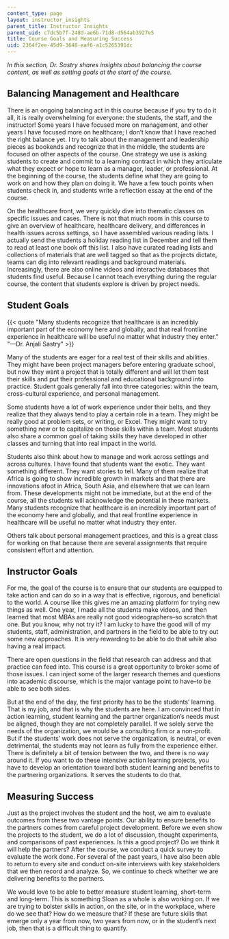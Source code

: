 ```yaml
---
content_type: page
layout: instructor_insights
parent_title: Instructor Insights
parent_uid: c7dc5b7f-248d-ae6b-71d8-d564ab3927e5
title: Course Goals and Measuring Success
uid: 2364f2ee-45d9-3648-eaf6-a1c5265391dc
---
```


_In this section, Dr. Sastry shares insights about balancing the course content, as well as setting goals at the start of the course._

Balancing Management and Healthcare
-----------------------------------

There is an ongoing balancing act in this course because if you try to do it all, it is really overwhelming for everyone: the students, the staff, and the instructor! Some years I have focused more on management, and other years I have focused more on healthcare; I don’t know that I have reached the right balance yet. I try to talk about the management and leadership pieces as bookends and recognize that in the middle, the students are focused on other aspects of the course. One strategy we use is asking students to create and commit to a learning contract in which they articulate what they expect or hope to learn as a manager, leader, or professional. At the beginning of the course, the students define what they are going to work on and how they plan on doing it. We have a few touch points when students check in, and students write a reflection essay at the end of the course.

On the healthcare front, we very quickly dive into thematic classes on specific issues and cases. There is not that much room in this course to give an overview of healthcare, healthcare delivery, and differences in health issues across settings, so I have assembled various reading lists. I actually send the students a holiday reading list in December and tell them to read at least one book off this list. I also have curated reading lists and collections of materials that are well tagged so that as the projects dictate, teams can dig into relevant readings and background materials. Increasingly, there are also online videos and interactive databases that students find useful. Because I cannot teach everything during the regular course, the content that students explore is driven by project needs.

Student Goals
-------------

{{< quote "Many students recognize that healthcare is an incredibly important part of the economy here and globally, and that real frontline experience in healthcare will be useful no matter what industry they enter." "—Dr. Anjali Sastry" >}}

Many of the students are eager for a real test of their skills and abilities. They might have been project managers before entering graduate school, but now they want a project that is totally different and will let them test their skills and put their professional and educational background into practice. Student goals generally fall into three categories: within the team, cross-cultural experience, and personal management.

Some students have a lot of work experience under their belts, and they realize that they always tend to play a certain role in a team. They might be really good at problem sets, or writing, or Excel. They might want to try something new or to capitalize on those skills within a team. Most students also share a common goal of taking skills they have developed in other classes and turning that into real impact in the world.

Students also think about how to manage and work across settings and across cultures. I have found that students want the exotic. They want something different. They want stories to tell. Many of them realize that Africa is going to show incredible growth in markets and that there are innovations afoot in Africa, South Asia, and elsewhere that we can learn from. These developments might not be immediate, but at the end of the course, all the students will acknowledge the potential in these markets. Many students recognize that healthcare is an incredibly important part of the economy here and globally, and that real frontline experience in healthcare will be useful no matter what industry they enter.

Others talk about personal management practices, and this is a great class for working on that because there are several assignments that require consistent effort and attention.

Instructor Goals
----------------

For me, the goal of the course is to ensure that our students are equipped to take action and can do so in a way that is effective, rigorous, and beneficial to the world. A course like this gives me an amazing platform for trying new things as well. One year, I made all the students make videos, and then learned that most MBAs are really not good videographers–so scratch that one. But you know, why not try it? I am lucky to have the good will of my students, staff, administration, and partners in the field to be able to try out some new approaches. It is very rewarding to be able to do that while also having a real impact.

There are open questions in the field that research can address and that practice can feed into. This course is a great opportunity to broker some of those issues. I can inject some of the larger research themes and questions into academic discourse, which is the major vantage point to have–to be able to see both sides.

But at the end of the day, the first priority has to be the students’ learning. That is my job, and that is why the students are here. I am convinced that in action learning, student learning and the partner organization’s needs must be aligned, though they are not completely parallel. If we solely serve the needs of the organization, we would be a consulting firm or a non-profit. But if the students’ work does not serve the organization, is neutral, or even detrimental, the students may not learn as fully from the experience either. There is definitely a bit of tension between the two, and there is no way around it. If you want to do these intensive action learning projects, you have to develop an orientation toward both student learning and benefits to the partnering organizations. It serves the students to do that.

Measuring Success
-----------------

Just as the project involves the student and the host, we aim to evaluate outcomes from these two vantage points. Our ability to ensure benefits to the partners comes from careful project development. Before we even show the projects to the student, we do a lot of discussion, thought experiments, and comparisons of past experiences. Is this a good project? Do we think it will help the partners? After the course, we conduct a quick survey to evaluate the work done. For several of the past years, I have also been able to return to every site and conduct on-site interviews with key stakeholders that we then record and analyze. So, we continue to check whether we are delivering benefits to the partners.

We would love to be able to better measure student learning, short-term and long-term. This is something Sloan as a whole is also working on. If we are trying to bolster skills in action, on the site, or in the workplace, where do we see that? How do we measure that? If these are future skills that emerge only a year from now, two years from now, or in the student’s next job, then that is a difficult thing to quantify.